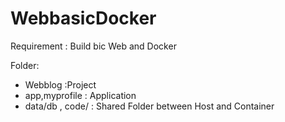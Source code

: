 # WebbasicDocker
Requirement :
  Build bic Web  and Docker
  
 Folder: 
  - Webblog :Project
  - app,myprofile : Application 
  - data/db , code/ : Shared Folder between Host and Container
  
 
